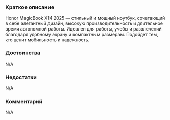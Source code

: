 ### **Краткое описание**
Honor MagicBook X14 2025 — стильный и мощный ноутбук, сочетающий в себе элегантный дизайн, высокую производительность и длительное время автономной работы. Идеален для работы, учебы и развлечений благодаря удобному экрану и компактным размерам. Подойдет тем, кто ценит мобильность и надежность.

### **Достоинства**
N/A

### **Недостатки**
N/A

### **Комментарий**
N/A
